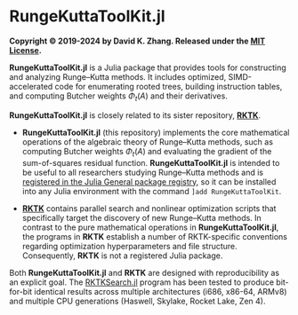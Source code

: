 # RungeKuttaToolKit.jl

**Copyright © 2019-2024 by David K. Zhang. Released under the [MIT License][1].**

**RungeKuttaToolKit.jl** is a Julia package that provides tools for constructing and analyzing Runge–Kutta methods. It includes optimized, SIMD-accelerated code for enumerating rooted trees, building instruction tables, and computing Butcher weights $\Phi_t(A)$ and their derivatives.

**RungeKuttaToolKit.jl** is closely related to its sister repository, **[RKTK][2]**.

* **RungeKuttaToolKit.jl** (this repository) implements the core mathematical operations of the algebraic theory of Runge–Kutta methods, such as computing Butcher weights $\Phi_t(A)$ and evaluating the gradient of the sum-of-squares residual function. **RungeKuttaToolKit.jl** is intended to be useful to all researchers studying Runge–Kutta methods and is [registered in the Julia General package registry][4], so it can be installed into any Julia environment with the command `]add RungeKuttaToolKit`.

* **[RKTK][2]** contains parallel search and nonlinear optimization scripts that specifically target the discovery of new Runge–Kutta methods. In contrast to the pure mathematical operations in **RungeKuttaToolKit.jl**, the programs in **RKTK** establish a number of RKTK-specific conventions regarding optimization hyperparameters and file structure. Consequently, **RKTK** is not a registered Julia package.

Both **RungeKuttaToolKit.jl** and **RKTK** are designed with reproducibility as an explicit goal. The [RKTKSearch.jl][3] program has been tested to produce bit-for-bit identical results across multiple architectures (i686, x86-64, ARMv8) and multiple CPU generations (Haswell, Skylake, Rocket Lake, Zen 4).



[1]: https://github.com/dzhang314/RungeKuttaToolKit.jl/blob/master/LICENSE
[2]: https://github.com/dzhang314/RKTK
[3]: https://github.com/dzhang314/RKTK/blob/master/RKTKSearch.jl
[4]: https://juliahub.com/ui/Packages/General/RungeKuttaToolKit
